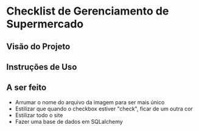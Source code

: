 # Checklist de Gerenciamento de Supermercado

## Visão do Projeto 

## Instruções de Uso

## A ser feito

* Arrumar o nome do arquivo da imagem para ser mais único
* Estilizar que quando o checkbox estiver "check", ficar de um outra cor
* Estilizar todo o site
* Fazer uma base de dados em SQLalchemy
